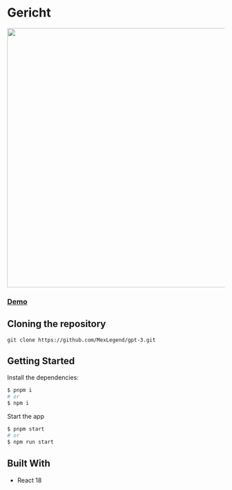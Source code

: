 # Gericht

<img src="https://res.cloudinary.com/devmexsoft/image/upload/v1694545243/Projects%20Thumbnails/Gericht_Thumbnail_jlno5w.png" height="600px"/>

### [Demo](https://sociopedia-network.vercel.app)

## Cloning the repository

```shell
git clone https://github.com/MexLegend/gpt-3.git
```

## Getting Started

Install the dependencies:

```sh
$ pnpm i
# or
$ npm i
```

Start the app

```sh
$ pnpm start
# or
$ npm run start
```

## Built With

- React 18
